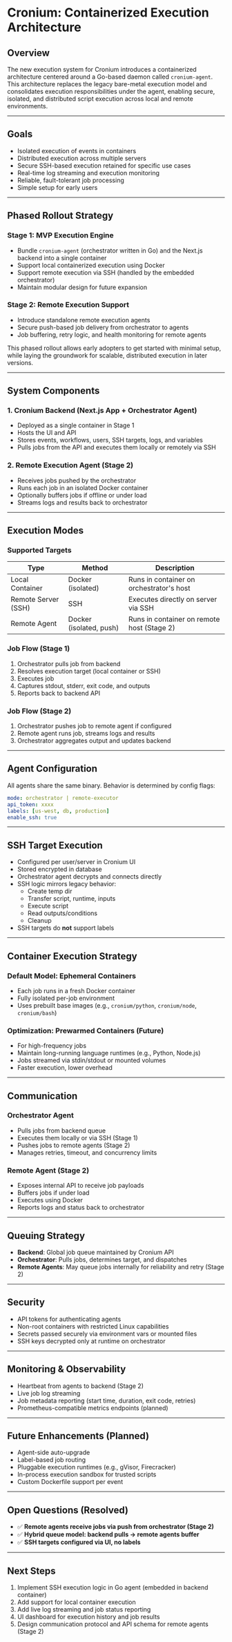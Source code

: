 # Cronium: Containerized Execution Architecture

## Overview

The new execution system for Cronium introduces a containerized architecture centered around a Go-based daemon called `cronium-agent`. This architecture replaces the legacy bare-metal execution model and consolidates execution responsibilities under the agent, enabling secure, isolated, and distributed script execution across local and remote environments.

---

## Goals

- Isolated execution of events in containers
- Distributed execution across multiple servers
- Secure SSH-based execution retained for specific use cases
- Real-time log streaming and execution monitoring
- Reliable, fault-tolerant job processing
- Simple setup for early users

---

## Phased Rollout Strategy

### Stage 1: MVP Execution Engine

- Bundle `cronium-agent` (orchestrator written in Go) and the Next.js backend into a single container
- Support local containerized execution using Docker
- Support remote execution via SSH (handled by the embedded orchestrator)
- Maintain modular design for future expansion

### Stage 2: Remote Execution Support

- Introduce standalone remote execution agents
- Secure push-based job delivery from orchestrator to agents
- Job buffering, retry logic, and health monitoring for remote agents

This phased rollout allows early adopters to get started with minimal setup, while laying the groundwork for scalable, distributed execution in later versions.

---

## System Components

### 1. **Cronium Backend (Next.js App + Orchestrator Agent)**

- Deployed as a single container in Stage 1
- Hosts the UI and API
- Stores events, workflows, users, SSH targets, logs, and variables
- Pulls jobs from the API and executes them locally or remotely via SSH

### 2. **Remote Execution Agent (Stage 2)**

- Receives jobs pushed by the orchestrator
- Runs each job in an isolated Docker container
- Optionally buffers jobs if offline or under load
- Streams logs and results back to orchestrator

---

## Execution Modes

### Supported Targets

| Type                | Method                  | Description                                |
| ------------------- | ----------------------- | ------------------------------------------ |
| Local Container     | Docker (isolated)       | Runs in container on orchestrator's host   |
| Remote Server (SSH) | SSH                     | Executes directly on server via SSH        |
| Remote Agent        | Docker (isolated, push) | Runs in container on remote host (Stage 2) |

### Job Flow (Stage 1)

1. Orchestrator pulls job from backend
2. Resolves execution target (local container or SSH)
3. Executes job
4. Captures stdout, stderr, exit code, and outputs
5. Reports back to backend API

### Job Flow (Stage 2)

1. Orchestrator pushes job to remote agent if configured
2. Remote agent runs job, streams logs and results
3. Orchestrator aggregates output and updates backend

---

## Agent Configuration

All agents share the same binary. Behavior is determined by config flags:

```yaml
mode: orchestrator | remote-executor
api_token: xxxx
labels: [us-west, db, production]
enable_ssh: true
```

---

## SSH Target Execution

- Configured per user/server in Cronium UI
- Stored encrypted in database
- Orchestrator agent decrypts and connects directly
- SSH logic mirrors legacy behavior:
  - Create temp dir
  - Transfer script, runtime, inputs
  - Execute script
  - Read outputs/conditions
  - Cleanup
- SSH targets do **not** support labels

---

## Container Execution Strategy

### Default Model: Ephemeral Containers

- Each job runs in a fresh Docker container
- Fully isolated per-job environment
- Uses prebuilt base images (e.g., `cronium/python`, `cronium/node`, `cronium/bash`)

### Optimization: Prewarmed Containers (Future)

- For high-frequency jobs
- Maintain long-running language runtimes (e.g., Python, Node.js)
- Jobs streamed via stdin/stdout or mounted volumes
- Faster execution, lower overhead

---

## Communication

### Orchestrator Agent

- Pulls jobs from backend queue
- Executes them locally or via SSH (Stage 1)
- Pushes jobs to remote agents (Stage 2)
- Manages retries, timeout, and concurrency limits

### Remote Agent (Stage 2)

- Exposes internal API to receive job payloads
- Buffers jobs if under load
- Executes using Docker
- Reports logs and status back to orchestrator

---

## Queuing Strategy

- **Backend**: Global job queue maintained by Cronium API
- **Orchestrator**: Pulls jobs, determines target, and dispatches
- **Remote Agents**: May queue jobs internally for reliability and retry (Stage 2)

---

## Security

- API tokens for authenticating agents
- Non-root containers with restricted Linux capabilities
- Secrets passed securely via environment vars or mounted files
- SSH keys decrypted only at runtime on orchestrator

---

## Monitoring & Observability

- Heartbeat from agents to backend (Stage 2)
- Live job log streaming
- Job metadata reporting (start time, duration, exit code, retries)
- Prometheus-compatible metrics endpoints (planned)

---

## Future Enhancements (Planned)

- Agent-side auto-upgrade
- Label-based job routing
- Pluggable execution runtimes (e.g., gVisor, Firecracker)
- In-process execution sandbox for trusted scripts
- Custom Dockerfile support per event

---

## Open Questions (Resolved)

- ✅ **Remote agents receive jobs via push from orchestrator (Stage 2)**
- ✅ **Hybrid queue model: backend pulls → remote agents buffer**
- ✅ **SSH targets configured via UI, no labels**

---

## Next Steps

1. Implement SSH execution logic in Go agent (embedded in backend container)
2. Add support for local container execution
3. Add live log streaming and job status reporting
4. UI dashboard for execution history and job results
5. Design communication protocol and API schema for remote agents (Stage 2)
